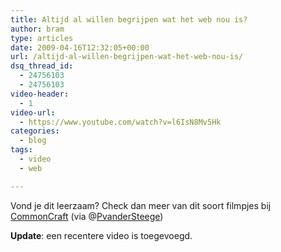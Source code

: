 ```yaml
---
title: Altijd al willen begrijpen wat het web nou is?
author: bram
type: articles
date: 2009-04-16T12:32:05+00:00
url: /altijd-al-willen-begrijpen-wat-het-web-nou-is/
dsq_thread_id:
  - 24756103
  - 24756103
video-header:
  - 1
video-url:
  - https://www.youtube.com/watch?v=l6IsN8Mv5Hk
categories:
  - blog
tags:
  - video
  - web

---
```

<p class="lead">
  Vond je dit leerzaam? Check dan meer van dit soort filmpjes bij <a title="Common Craft" href="http://www.commoncraft.com/" target="_blank">CommonCraft</a> (via @<a title="Peter van der Steege op Twitter" href="http://www.twitter.com/pvandersteege" target="_blank">PvanderSteege</a>)
</p>

**Update**: een recentere video is toegevoegd.